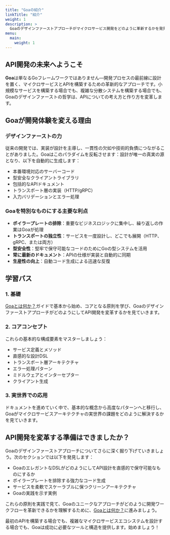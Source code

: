 ```yaml
---
title: "Goaの紹介"
linkTitle: "紹介"
weight: 1
description: >
  Goaのデザインファーストアプローチがマイクロサービス開発をどのように革新するかを発見する
menu:
  main:
    weight: 1
---
```


## API開発の未来へようこそ

**Goa**は単なるGoフレームワークではありません—開発プロセスの最前線に設計を置く、マイクロサービスとAPIを構築するための革新的なアプローチです。小規模なサービスを構築する場合でも、複雑な分散システムを構築する場合でも、Goaのデザインファーストの哲学は、APIについての考え方と作り方を変革します。

## Goaが開発体験を変える理由

### デザインファーストの力
従来の開発では、実装が設計を主導し、一貫性の欠如や技術的負債につながることがありました。Goaはこのパラダイムを反転させます：設計が唯一の真実の源となり、以下を自動的に生成します：

* 本番環境対応のサーバーコード
* 型安全なクライアントライブラリ
* 包括的なAPIドキュメント
* トランスポート層の実装（HTTP/gRPC）
* 入力バリデーションとエラー処理

### Goaを特別なものにする主要な利点

* **ボイラープレートの排除**：重要なビジネスロジックに集中し、繰り返しの作業はGoaが処理
* **トランスポートの独立性**：サービスを一度設計し、どこでも展開（HTTP、gRPC、または両方）
* **型安全性**：堅牢で保守可能なコードのためにGoの型システムを活用
* **常に最新のドキュメント**：APIの仕様が実装と自動的に同期
* **生産性の向上**：自動コード生成による迅速な反復

## 学習パス

### 1. 基礎
[Goaとは何か？](./1-what-is-goa/)ガイドで基本から始め、コアとなる原則を学び、GoaのデザインファーストアプローチがどのようにしてAPI開発を変革するかを見ていきます。

### 2. コアコンセプト
これらの基本的な構成要素をマスターしましょう：

* サービス定義とメソッド
* 直感的な設計DSL
* トランスポート層アーキテクチャ
* エラー処理パターン
* ミドルウェアとインターセプター
* クライアント生成

### 3. 実世界での応用
ドキュメントを進めていく中で、基本的な概念から高度なパターンへと移行し、Goaがマイクロサービスアーキテクチャの実世界の課題をどのように解決するかを見ていきます。

## API開発を変革する準備はできましたか？

Goaのデザインファーストアプローチについてさらに深く掘り下げていきましょう。次のセクションでは以下を発見します：
- GoaのエレガントなDSLがどのようにしてAPI設計を直感的で保守可能なものにするか
- ボイラープレートを排除する強力なコード生成
- サービスを柔軟でスケーラブルに保つクリーンアーキテクチャ
- Goaの実践を示す実例

これらの原則を実践で見て、Goaのユニークなアプローチがどのように開発ワークフローを革新できるかを理解するために、[Goaとは何か？](./1-what-is-goa/)に進みましょう。

最初のAPIを構築する場合でも、複雑なマイクロサービスエコシステムを設計する場合でも、Goaは成功に必要なツールと構造を提供します。始めましょう！ 